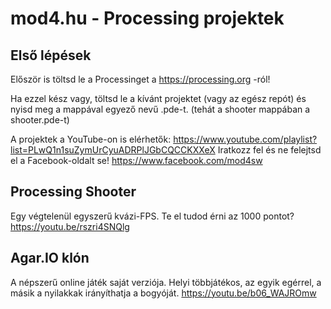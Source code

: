 mod4.hu - Processing projektek
==============================

Első lépések
------------

Először is töltsd le a Processinget a https://processing.org -ról!

Ha ezzel kész vagy, töltsd le a kívánt projektet (vagy az egész repót) és nyisd meg a mappával egyező nevű .pde-t.
(tehát a shooter mappában a shooter.pde-t)

A projektek a YouTube-on is elérhetők:
https://www.youtube.com/playlist?list=PLwQ1n1suZymUrCyuADRPlJGbCQCCKXXeX
Iratkozz fel és ne felejtsd el a Facebook-oldalt se!
https://www.facebook.com/mod4sw

Processing Shooter
------------------

Egy végtelenül egyszerű kvázi-FPS. Te el tudod érni az 1000 pontot?
https://youtu.be/rszri4SNQlg

Agar.IO klón
------------

A népszerű online játék saját verziója.
Helyi többjátékos, az egyik egérrel, a másik a nyilakkak irányíthatja a bogyóját.
https://youtu.be/b06_WAJROmw